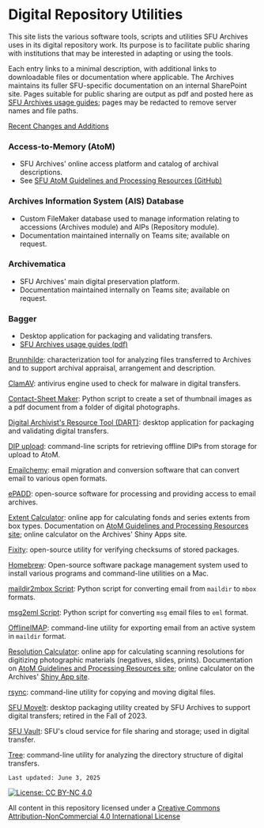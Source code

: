 # Digital Repository Utilities

This site lists the various software tools, scripts and utilities SFU Archives uses in its digital repository work. Its purpose is to facilitate public sharing with institutions that may be interested in adapting or using the tools.

Each entry links to a minimal description, with additional links to downloadable files or documentation where applicable. The Archives maintains its fuller SFU-specific documentation on an internal SharePoint site. Pages suitable for public sharing are output as pdf and posted here as [SFU Archives usage guides](sfua-usage-guides/guides-home.md); pages may be redacted to remove server names and file paths.

[Recent Changes and Additions](recent-changes.md)

### Access-to-Memory (AtoM)
- SFU Archives' online access platform and catalog of archival descriptions.
- See [SFU AtoM Guidelines and Processing Resources (GitHub)](https://github.com/SFU-Archives/digital-repository-utilities/blob/dr-utilities-revised/sfua-usage-guides/dart-sfua.pdf)

### Archives Information System (AIS) Database
- Custom FileMaker database used to manage information relating to accessions (Archives module) and AIPs (Repository module).
- Documentation maintained internally on Teams site; available on request.

### Archivematica
- SFU Archives' main digital preservation platform.
- Documentation maintained internally on Teams site; available on request.

### Bagger
- Desktop application for packaging and validating transfers.
- [SFU Archives usage guides (pdf)](/sfua-usage-guides/bagger-sfua.pdf)

[Brunnhilde](utilities/brunnhilde.md): characterization tool for analyzing files transferred to Archives and to support archival appraisal, arrangement and description.

[ClamAV](utilities/clamav.md): antivirus engine used to check for malware in digital transfers.

[Contact-Sheet Maker](utilities/contact-sheet-maker.md): Python script to create a set of thumbnail images as a pdf document from a folder of digital photographs.

[Digital Archivist's Resource Tool (DART)](utilities/dart.md): desktop application for packaging and validating digital transfers.

[DIP upload](utilities/dip-upload.md): command-line scripts for retrieving offline DIPs from storage for upload to AtoM.

[Emailchemy](utilities/emailchemy.md): email migration and conversion software that can convert email to various open formats.

[ePADD](utilities/epadd.md): open-source software for processing and providing access to email archives.

[Extent Calculator](utilities/extent-calculator.md): online app for calculating fonds and series extents from box types. Documentation on [AtoM Guidelines and Processing Resources site](https://github.com/SFU-Archives/atom-guidelines-processing-resources/blob/main/resources/extent-calculator.md); online calculator on the Archives' Shiny Apps site.

[Fixity](utilities/fixity.md): open-source utility for verifying checksums of stored packages.

[Homebrew](utilities/homebrew.md): Open-source software package management system used to install various programs and command-line utilities on a Mac.

[maildir2mbox Script](utilities/maildir2mbox.md): Python script for converting email from `maildir` to `mbox` formats.

[msg2eml Script](utilities/msg2eml.md): Python script for converting `msg` email files to `eml` format.

[OfflineIMAP](utilities/offline-imap.md): command-line utility for exporting email from an active system in `maildir` format.

[Resolution Calculator](utilities/resolution-calculator.md): online app for calculating scanning resolutions for digitizing photographic materials (negatives, slides, prints). Documentation on [AtoM Guidelines and Processing Resources site](https://github.com/SFU-Archives/atom-guidelines-processing-resources/blob/main/resources/resolution-calculator.md); online calculator on the Archives' [Shiny App site](https://sfuarchives.shinyapps.io/resolution_calculator/).

[rsync](utilities/rsync.md): command-line utility for copying and moving digital files.

[SFU MoveIt](utilities/sfu-moveit.md): desktop packaging utility created by SFU Archives to support digital transfers; retired in the Fall of 2023.

[SFU Vault](utilities/sfu-vault.md): SFU's cloud service for file sharing and storage; used in digital transfer.

[Tree](utilities/tree.md.md): command-line utility for analyzing the directory structure of digital transfers.

`Last updated: June 3, 2025`

[![License: CC BY-NC 4.0](https://img.shields.io/badge/License-CC%20BY--NC%204.0-lightgrey.svg)](https://creativecommons.org/licenses/by-nc/4.0/)

All content in this repository licensed under a [Creative Commons Attribution-NonCommercial 4.0 International License](https://creativecommons.org/licenses/by-nc/4.0/)
